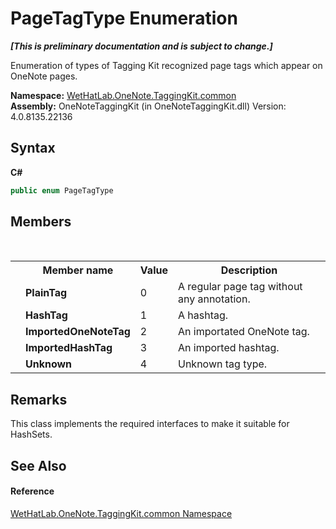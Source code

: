# PageTagType Enumeration
 _**\[This is preliminary documentation and is subject to change.\]**_

Enumeration of types of Tagging Kit recognized page tags which appear on OneNote pages.

**Namespace:**&nbsp;<a href="bcdbab9c-63d1-48a4-6937-af53fb8d9a55.md">WetHatLab.OneNote.TaggingKit.common</a><br />**Assembly:**&nbsp;OneNoteTaggingKit (in OneNoteTaggingKit.dll) Version: 4.0.8135.22136

## Syntax

**C#**<br />
``` C#
public enum PageTagType
```


## Members
&nbsp;<table><tr><th></th><th>Member name</th><th>Value</th><th>Description</th></tr><tr><td /><td target="F:WetHatLab.OneNote.TaggingKit.common.PageTagType.PlainTag">**PlainTag**</td><td>0</td><td>A regular page tag without any annotation.</td></tr><tr><td /><td target="F:WetHatLab.OneNote.TaggingKit.common.PageTagType.HashTag">**HashTag**</td><td>1</td><td>A hashtag.</td></tr><tr><td /><td target="F:WetHatLab.OneNote.TaggingKit.common.PageTagType.ImportedOneNoteTag">**ImportedOneNoteTag**</td><td>2</td><td>An importated OneNote tag.</td></tr><tr><td /><td target="F:WetHatLab.OneNote.TaggingKit.common.PageTagType.ImportedHashTag">**ImportedHashTag**</td><td>3</td><td>An imported hashtag.</td></tr><tr><td /><td target="F:WetHatLab.OneNote.TaggingKit.common.PageTagType.Unknown">**Unknown**</td><td>4</td><td>Unknown tag type.</td></tr></table>

## Remarks
This class implements the required interfaces to make it suitable for HashSets.

## See Also


#### Reference
<a href="bcdbab9c-63d1-48a4-6937-af53fb8d9a55.md">WetHatLab.OneNote.TaggingKit.common Namespace</a><br />